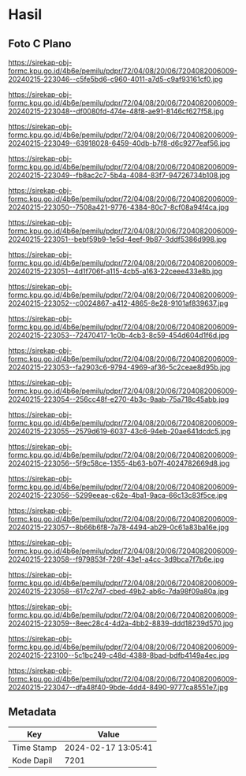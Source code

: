 # Hasil

## Foto C Plano

https://sirekap-obj-formc.kpu.go.id/4b6e/pemilu/pdpr/72/04/08/20/06/7204082006009-20240215-223046--c5fe5bd6-c960-4011-a7d5-c9af93161cf0.jpg

https://sirekap-obj-formc.kpu.go.id/4b6e/pemilu/pdpr/72/04/08/20/06/7204082006009-20240215-223048--df0080fd-474e-48f8-ae91-8146cf627f58.jpg

https://sirekap-obj-formc.kpu.go.id/4b6e/pemilu/pdpr/72/04/08/20/06/7204082006009-20240215-223049--63918028-6459-40db-b7f8-d6c9277eaf56.jpg

https://sirekap-obj-formc.kpu.go.id/4b6e/pemilu/pdpr/72/04/08/20/06/7204082006009-20240215-223049--fb8ac2c7-5b4a-4084-83f7-94726734b108.jpg

https://sirekap-obj-formc.kpu.go.id/4b6e/pemilu/pdpr/72/04/08/20/06/7204082006009-20240215-223050--7508a421-9776-4384-80c7-8cf08a94f4ca.jpg

https://sirekap-obj-formc.kpu.go.id/4b6e/pemilu/pdpr/72/04/08/20/06/7204082006009-20240215-223051--bebf59b9-1e5d-4eef-9b87-3ddf5386d998.jpg

https://sirekap-obj-formc.kpu.go.id/4b6e/pemilu/pdpr/72/04/08/20/06/7204082006009-20240215-223051--4d1f706f-a115-4cb5-a163-22ceee433e8b.jpg

https://sirekap-obj-formc.kpu.go.id/4b6e/pemilu/pdpr/72/04/08/20/06/7204082006009-20240215-223052--c0024867-a412-4865-8e28-9101af839637.jpg

https://sirekap-obj-formc.kpu.go.id/4b6e/pemilu/pdpr/72/04/08/20/06/7204082006009-20240215-223053--72470417-1c0b-4cb3-8c59-454d604d1f6d.jpg

https://sirekap-obj-formc.kpu.go.id/4b6e/pemilu/pdpr/72/04/08/20/06/7204082006009-20240215-223053--fa2903c6-9794-4969-af36-5c2ceae8d95b.jpg

https://sirekap-obj-formc.kpu.go.id/4b6e/pemilu/pdpr/72/04/08/20/06/7204082006009-20240215-223054--256cc48f-e270-4b3c-9aab-75a718c45abb.jpg

https://sirekap-obj-formc.kpu.go.id/4b6e/pemilu/pdpr/72/04/08/20/06/7204082006009-20240215-223055--2579d619-6037-43c6-94eb-20ae641dcdc5.jpg

https://sirekap-obj-formc.kpu.go.id/4b6e/pemilu/pdpr/72/04/08/20/06/7204082006009-20240215-223056--5f9c58ce-1355-4b63-b07f-4024782669d8.jpg

https://sirekap-obj-formc.kpu.go.id/4b6e/pemilu/pdpr/72/04/08/20/06/7204082006009-20240215-223056--5299eeae-c62e-4ba1-9aca-66c13c83f5ce.jpg

https://sirekap-obj-formc.kpu.go.id/4b6e/pemilu/pdpr/72/04/08/20/06/7204082006009-20240215-223057--8b66b6f8-7a78-4494-ab29-0c61a83ba16e.jpg

https://sirekap-obj-formc.kpu.go.id/4b6e/pemilu/pdpr/72/04/08/20/06/7204082006009-20240215-223058--f979853f-726f-43e1-a4cc-3d9bca7f7b6e.jpg

https://sirekap-obj-formc.kpu.go.id/4b6e/pemilu/pdpr/72/04/08/20/06/7204082006009-20240215-223058--617c27d7-cbed-49b2-ab6c-7da98f09a80a.jpg

https://sirekap-obj-formc.kpu.go.id/4b6e/pemilu/pdpr/72/04/08/20/06/7204082006009-20240215-223059--8eec28c4-4d2a-4bb2-8839-ddd18239d570.jpg

https://sirekap-obj-formc.kpu.go.id/4b6e/pemilu/pdpr/72/04/08/20/06/7204082006009-20240215-223100--5c1bc249-c48d-4388-8bad-bdfb4149a4ec.jpg

https://sirekap-obj-formc.kpu.go.id/4b6e/pemilu/pdpr/72/04/08/20/06/7204082006009-20240215-223047--dfa48f40-9bde-4dd4-8490-9777ca8551e7.jpg


## Metadata

| Key        | Value               |
| ---------- | ------------------- |
| Time Stamp | 2024-02-17 13:05:41 |
| Kode Dapil | 7201                |



